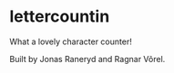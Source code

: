 lettercountin
=============

What a lovely character counter!

Built by Jonas Raneryd and Ragnar Võrel.
